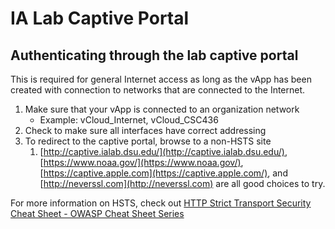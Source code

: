 # IA Lab Captive Portal

## Authenticating through the lab captive portal

This is required for general Internet access as long as the vApp has been created with connection to networks that are connected to the Internet.

1. Make sure that your vApp is connected to an organization network
   * Example: vCloud\_Internet, vCloud\_CSC436
2. Check to make sure all interfaces have correct addressing
3. To redirect to the captive portal, browse to a non-HSTS site
   1. [http://captive.ialab.dsu.edu/](http://captive.ialab.dsu.edu/), [https://www.noaa.gov/](https://www.noaa.gov/), [https://captive.apple.com](https://captive.apple.com/), and [http://neverssl.com](http://neverssl.com) are all good choices to try.

For more information on HSTS, check out [HTTP Strict Transport Security Cheat Sheet - OWASP Cheat Sheet Series](https://cheatsheetseries.owasp.org/cheatsheets/HTTP_Strict_Transport_Security_Cheat_Sheet.html)

